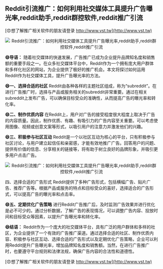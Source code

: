 ## **Reddit引流推广：如何利用社交媒体工具提升广告曝光率,reddit助手,reddit群控软件,reddit推广引流**

[😍想了解推广相关软件的朋友请登录 http://www.vst.tw](http://www.vst.tw)

 <center><img src="https://vst.tw/MP4/tuiguang/png/1.png" alt="Reddit引流推广：如何利用社交媒体工具提升广告曝光率,reddit助手,reddit群控软件,reddit推广引流"></center>

**😄导语：**
随着社交媒体的快速发展，广告推广已成为企业提升品牌知名度和销售额的重要手段之一。在众多社交媒体平台中，Reddit作为一个拥有庞大用户群体和多样化社区的网站，为企业提供了极好的推广机会。本文将探讨如何运用Reddit作为社交媒体工具，提升广告曝光率的方法。

**😄一、选择合适的社区**
Reddit由各种各样的主题社区组成，称为“subreddit”。在进行广告推广时，选择与产品或服务相关的subreddit非常重要。通过在相关subreddit上发布广告，可以确保目标受众的准确性，从而提高广告的曝光率和转化率。

**😄二、制作优质内容**
在Reddit上，用户对广告的接受程度很大程度上取决于广告的内容质量。因此，制作优质、有趣、有吸引力的广告内容至关重要。可以考虑使用图像、视频或创意文案等形式，以吸引用户的注意力并激发他们的兴趣。

**😄三、积极参与社区互动**
Reddit是一个以社区互动为核心的平台，只有积极参与社区讨论，与用户建立起信任和亲密感，才能有效地推广广告。回答用户的问题、提供有价值的信息、分享相关的链接等，将有助于树立良好的品牌形象，并吸引更多用户点击广告。

 <center><img src="https://vst.tw/MP4/tuiguang/png/4.png" alt="Reddit引流推广：如何利用社交媒体工具提升广告曝光率,reddit助手,reddit群控软件,reddit推广引流"></center>

四、选择合适的广告形式
Reddit提供了多种广告形式，包括横幅广告、贴片广告、推荐广告等。根据产品或服务的特点和目标受众的喜好，选择适合的广告形式，可以提高广告的曝光率和点击率。

**😄五、定期优化广告策略**
进行Reddit广告推广后，及时监测广告效果并进行优化是必不可少的。通过分析数据，了解广告的表现情况，可以调整广告内容、投放时间和目标受众等因素，以提升广告曝光率和转化率。

**😄结语：**
Reddit作为一个庞大的社交媒体平台，具有广泛的用户群体和多样的社区，为企业提供了一个有效的广告推广渠道。通过选择合适的社区、制作优质内容、积极参与社区互动、选择合适的广告形式以及定期优化广告策略，企业可以利用Reddit提升广告曝光率，增加品牌知名度和销售额。当然，在进行广告推广时，也要遵守平台规则和法律法规，确保广告内容的合法性和道德性。

[😍想了解推广相关软件的朋友请登录 http://www.vst.tw](http://www.vst.tw)



